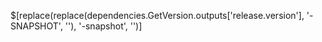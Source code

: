 $[replace(replace(dependencies.GetVersion.outputs['release.version'], '-SNAPSHOT', ''), '-snapshot', '')]
